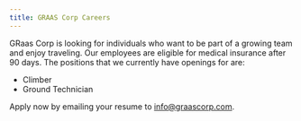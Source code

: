 ```yaml
---
title: GRAAS Corp Careers
---
```

GRaas Corp is looking for individuals who want to be part of a growing team and enjoy traveling. Our employees are eligible for medical insurance after 90 days. The positions that we currently have openings for are: 

  - Climber
  - Ground Technician 
  

Apply now by emailing your resume to [info@graascorp.com](mailto:info@graascorp.com).
